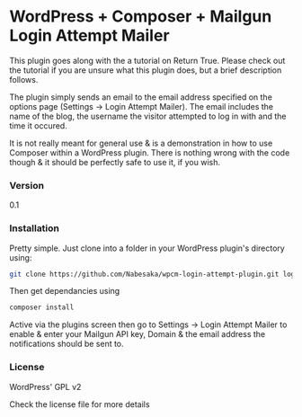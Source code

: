 # WordPress + Composer + Mailgun Login Attempt Mailer

This plugin goes along with the a tutorial on Return True. Please check out the tutorial if you are unsure what this plugin does, but a brief description follows.

The plugin simply sends an email to the email address specified on the options page (Settings -> Login Attempt Mailer). The email includes the name of the blog, the username the visitor attempted to log in with and the time it occured.

It is not really meant for general use & is a demonstration in how to use Composer within a WordPress plugin. There is nothing wrong with the code though & it should be perfectly safe to use it, if you wish.

### Version
0.1

### Installation

Pretty simple. Just clone into a folder in your WordPress plugin's directory using:

```sh
git clone https://github.com/Nabesaka/wpcm-login-attempt-plugin.git login-attempt
```

Then get dependancies using

```sh
composer install
```

Active via the plugins screen then go to Settings -> Login Attempt Mailer to enable & enter your Mailgun API key, Domain & the email address the notifications should be sent to.

### License

WordPress' GPL v2

Check the license file for more details